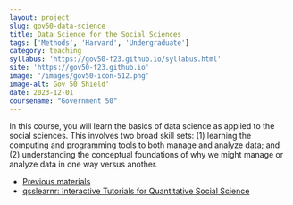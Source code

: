 ```yaml
---
layout: project
slug: gov50-data-science
title: Data Science for the Social Sciences
tags: ['Methods', 'Harvard', 'Undergraduate']
category: teaching
syllabus: 'https://gov50-f23.github.io/syllabus.html'
site: 'https://gov50-f23.github.io'
image: '/images/gov50-icon-512.png'
image-alt: Gov 50 Shield'
date: 2023-12-01
coursename: "Government 50"
---
```


In this course, you will learn the basics of data science as applied to the social sciences. This involves two broad skill sets: (1) learning the computing and programming tools to both manage and analyze data; and (2) understanding the conceptual foundations of why we might manage or analyze data in one way versus another. 

- [Previous materials](https://gov50.mattblackwell.org)
- [qsslearnr: Interactive Tutorials for Quantitative Social Science](https://github.com/mattblackwell/qsslearnr)
